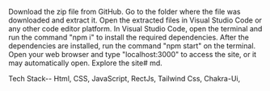 Download the zip file from GitHub.
Go to the folder where the file was downloaded and extract it.
Open the extracted files in Visual Studio Code or any other code editor platform.
In Visual Studio Code, open the terminal and run the command "npm i" to install the required dependencies.
After the dependencies are installed, run the command "npm start" on the terminal.
Open your web browser and type "localhost:3000" to access the site, or it may automatically open.
Explore the site# md.


Tech Stack-- Html,
CSS,
JavaScript,
RectJs,
Tailwind Css,
Chakra-Ui,
